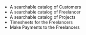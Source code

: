 * A searchable catalog of Customers 
* A searchable catalog of Freelancer 
* A searchable catalog of Projects
* Timesheets for the Freelancers 
* Make Payments to the Freelancers
